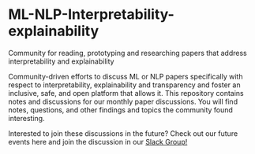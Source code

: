 # ML-NLP-Interpretability-explainability
Community for reading, prototyping and researching papers that address interpretability and explainability

Community-driven efforts to discuss ML or NLP papers specifically with respect to interpretability, explainability and transparency and foster an inclusive, safe, and open platform that allows it. This repository contains notes and discussions for our monthly paper discussions. You will find notes, questions, and other findings and topics the community found interesting.

Interested to join these discussions in the future? Check out our future events here and join the discussion in our [Slack Group!](https://join.slack.com/t/deepcommunity/shared_invite/zt-fl1lypz8-4sVbARi~bBrrPNsb2kX~KQ)



